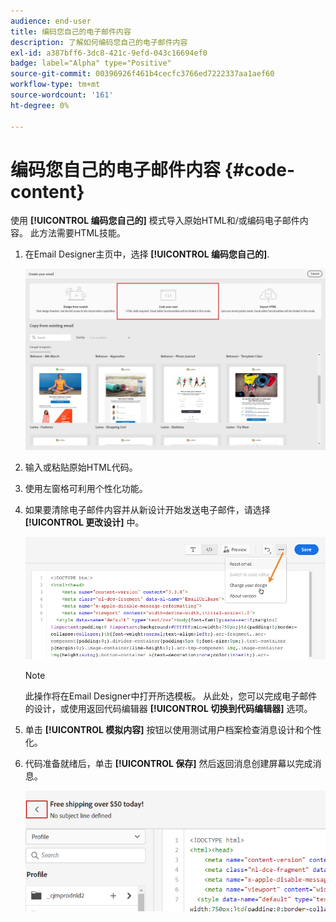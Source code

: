```yaml
---
audience: end-user
title: 编码您自己的电子邮件内容
description: 了解如何编码您自己的电子邮件内容
exl-id: a387bff6-3dc8-421c-9efd-043c16694ef0
badge: label="Alpha" type="Positive"
source-git-commit: 00396926f461b4cecfc3766ed7222337aa1aef60
workflow-type: tm+mt
source-wordcount: '161'
ht-degree: 0%

---
```


# 编码您自己的电子邮件内容 {#code-content}

使用 **[!UICONTROL 编码您自己的]** 模式导入原始HTML和/或编码电子邮件内容。 此方法需要HTML技能。

1. 在Email Designer主页中，选择 **[!UICONTROL 编码您自己的]**.

   ![](assets/code-your-own.png)

1. 输入或粘贴原始HTML代码。

1. 使用左窗格可利用个性化功能。

1. 如果要清除电子邮件内容并从新设计开始发送电子邮件，请选择 **[!UICONTROL 更改设计]** 中。

   ![](assets/code-editor-change-design.png)

   >[!NOTE]
   >
   >此操作将在Email Designer中打开所选模板。 从此处，您可以完成电子邮件的设计，或使用返回代码编辑器 **[!UICONTROL 切换到代码编辑器]** 选项。

1. 单击 **[!UICONTROL 模拟内容]** 按钮以使用测试用户档案检查消息设计和个性化。

1. 代码准备就绪后，单击 **[!UICONTROL 保存]** 然后返回消息创建屏幕以完成消息。

   ![](assets/code-editor-save.png)
